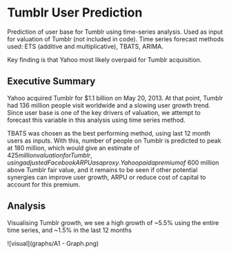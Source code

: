 # Tumblr User Prediction
Prediction of user base for Tumblr using time-series analysis. Used as input for valuation of Tumblr (not included in code). Time series forecast methods used: ETS (additive and multiplicative), TBATS, ARIMA. 

Key finding is that Yahoo most likely overpaid for Tumblr acquisition.

## Executive Summary
Yahoo acquired Tumblr for $1.1 billion on May 20, 2013. At that point, Tumblr had 136 million people visit worldwide and a slowing user growth trend. Since user base is one of the key drivers of valuation, we attempt to forecast this variable in this analysis using time series method.

TBATS was chosen as the best performing method, using last 12 month users as inputs. With this, number of people on Tumblr is predicted to peak at 180 million, which would give an estimate of $425 million valuation for Tumblr, using adjusted Facebook ARPU as a proxy. Yahoo paid a premium of ~$600 million above Tumblr fair value, and it remains to be seen if other potential synergies can improve user growth, ARPU or reduce cost of capital to account for this premium.

## Analysis
Visualising Tumblr growth, we see a high growth of ~5.5% using the entire time series, and ~1.5% in the last 12 months

![visual](graphs/A1 - Graph.png)
